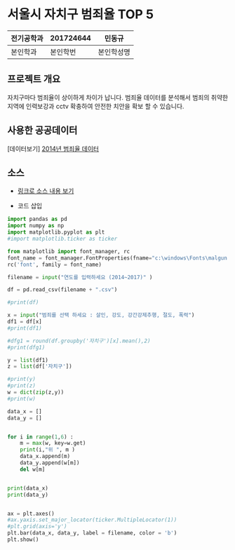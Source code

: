 # 서울시 자치구 범죄율 TOP 5

전기공학과 | 201724644 | 민동규
---- | ---- | ---- 
본인학과 |본인학번 |본인학성명


## 프로젝트 개요
자치구마다 범죄율이 상이하게 차이가 납니다. 범죄율 데이터를 분석해서 범죄의 취약한 지역에 인력보강과 cctv 확충하여 안전한 치안을 확보 할 수 있습니다. 

## 사용한 공공데이터 
[데이터보기]
[2014년 범죄율 데이터](https://github.com/mindonggyu/mindonggyu/blob/master/2014.csv)
[](https://github.com/mindonggyu/mindonggyu/blob/master/2015.csv)
[](https://github.com/mindonggyu/mindonggyu/blob/master/2016.csv)
[](https://github.com/mindonggyu/mindonggyu/blob/master/2017.csv)

## 소스
* [링크로 소스 내용 보기](https://github.com/cybermin/python2019/blob/master/tes.py) 

* 코드 삽입
~~~python
import pandas as pd
import numpy as np
import matplotlib.pyplot as plt
#import matplotlib.ticker as ticker

from matplotlib import font_manager, rc
font_name = font_manager.FontProperties(fname="c:\windows\Fonts\malgun.ttf").get_name()
rc('font', family = font_name)

filename = input("연도를 입력하세요 (2014~2017)" )

df = pd.read_csv(filename + ".csv")

#print(df)

x = input("범죄를 선택 하세요 : 살인, 강도, 강간강제추행, 절도, 폭력")
df1 = df[x]
#print(df1)

#dfg1 = round(df.groupby('자치구')[x].mean(),2)
#print(dfg1)

y = list(df1)
z = list(df['자치구'])

#print(y)
#print(z)
w = dict(zip(z,y))
#print(w)

data_x = []
data_y = []


for i in range(1,6) :
    m = max(w, key=w.get)
    print(i,"위 ", m )
    data_x.append(m)
    data_y.append(w[m])
    del w[m]


print(data_x)
print(data_y)


ax = plt.axes()
#ax.yaxis.set_major_locator(ticker.MultipleLocator(1))
#plt.grid(axis='y')
plt.bar(data_x, data_y, label = filename, color = 'b')
plt.show()

~~~
